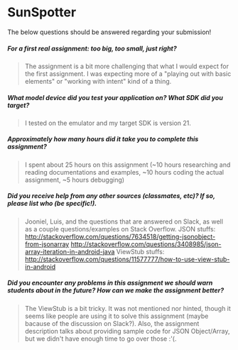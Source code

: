 # SunSpotter

The below questions should be answered regarding your submission!

##### For a first real assignment: too big, too small, just right? #####
> The assignment is a bit more challenging that what I would expect for the first assignment. I was expecting more of a "playing out with basic elements" or "working with intent" kind of a thing.


##### What model device did you test your application on? What SDK did you target? #####
> I tested on the emulator and my target SDK is version 21.


##### Approximately how many hours did it take you to complete this assignment? #####
> I spent about 25 hours on this assignment (~10 hours researching and reading documentations and examples, ~10 hours coding the actual assignment, ~5 hours debugging)


##### Did you receive help from any other sources (classmates, etc)? If so, please list who (be specific!). #####
> Jooniel, Luis, and the questions that are answered on Slack, as well as a couple questions/examples on Stack Overflow.
> JSON stuffs:
>   http://stackoverflow.com/questions/7634518/getting-jsonobject-from-jsonarray
>   http://stackoverflow.com/questions/3408985/json-array-iteration-in-android-java
> ViewStub stuffs:
>   http://stackoverflow.com/questions/11577777/how-to-use-view-stub-in-android


##### Did you encounter any problems in this assignment we should warn students about in the future? How can we make the assignment better? #####
> The ViewStub is a bit tricky. It was not mentioned nor hinted, though it seems like people are using it to solve this assignment (maybe bacause of the discussion on Slack?). Also, the assignment description talks about providing sample code for JSON Object/Array, but we didn't have enough time to go over those :'(.
